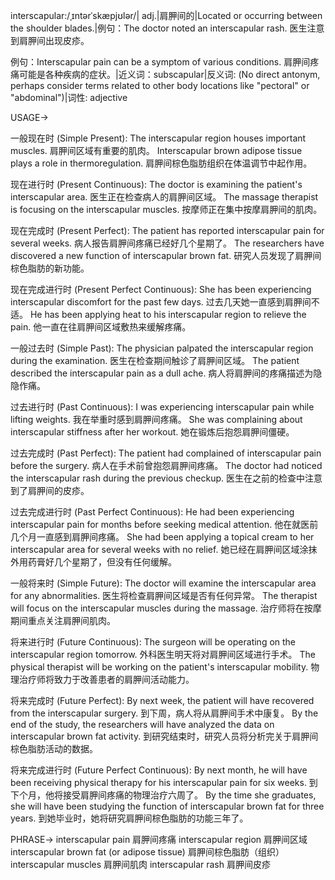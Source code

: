 interscapular:/ˌɪntərˈskæpjʊlər/| adj.|肩胛间的|Located or occurring between the shoulder blades.|例句：The doctor noted an interscapular rash. 医生注意到肩胛间出现皮疹。

例句：Interscapular pain can be a symptom of various conditions. 肩胛间疼痛可能是各种疾病的症状。|近义词：subscapular|反义词: (No direct antonym, perhaps consider terms related to other body locations like "pectoral" or "abdominal")|词性: adjective

USAGE->

一般现在时 (Simple Present):
The interscapular region houses important muscles. 肩胛间区域有重要的肌肉。
Interscapular brown adipose tissue plays a role in thermoregulation.  肩胛间棕色脂肪组织在体温调节中起作用。

现在进行时 (Present Continuous):
The doctor is examining the patient's interscapular area. 医生正在检查病人的肩胛间区域。
The massage therapist is focusing on the interscapular muscles. 按摩师正在集中按摩肩胛间的肌肉。

现在完成时 (Present Perfect):
The patient has reported interscapular pain for several weeks. 病人报告肩胛间疼痛已经好几个星期了。
The researchers have discovered a new function of interscapular brown fat. 研究人员发现了肩胛间棕色脂肪的新功能。


现在完成进行时 (Present Perfect Continuous):
She has been experiencing interscapular discomfort for the past few days. 过去几天她一直感到肩胛间不适。
He has been applying heat to his interscapular region to relieve the pain. 他一直在往肩胛间区域敷热来缓解疼痛。

一般过去时 (Simple Past):
The physician palpated the interscapular region during the examination. 医生在检查期间触诊了肩胛间区域。
The patient described the interscapular pain as a dull ache. 病人将肩胛间的疼痛描述为隐隐作痛。

过去进行时 (Past Continuous):
I was experiencing interscapular pain while lifting weights. 我在举重时感到肩胛间疼痛。
She was complaining about interscapular stiffness after her workout.  她在锻炼后抱怨肩胛间僵硬。

过去完成时 (Past Perfect):
The patient had complained of interscapular pain before the surgery. 病人在手术前曾抱怨肩胛间疼痛。
The doctor had noticed the interscapular rash during the previous checkup. 医生在之前的检查中注意到了肩胛间的皮疹。

过去完成进行时 (Past Perfect Continuous):
He had been experiencing interscapular pain for months before seeking medical attention. 他在就医前几个月一直感到肩胛间疼痛。
She had been applying a topical cream to her interscapular area for several weeks with no relief.  她已经在肩胛间区域涂抹外用药膏好几个星期了，但没有任何缓解。


一般将来时 (Simple Future):
The doctor will examine the interscapular area for any abnormalities. 医生将检查肩胛间区域是否有任何异常。
The therapist will focus on the interscapular muscles during the massage. 治疗师将在按摩期间重点关注肩胛间肌肉。


将来进行时 (Future Continuous):
The surgeon will be operating on the interscapular region tomorrow. 外科医生明天将对肩胛间区域进行手术。
The physical therapist will be working on the patient's interscapular mobility. 物理治疗师将致力于改善患者的肩胛间活动能力。

将来完成时 (Future Perfect):
By next week, the patient will have recovered from the interscapular surgery. 到下周，病人将从肩胛间手术中康复。
By the end of the study, the researchers will have analyzed the data on interscapular brown fat activity. 到研究结束时，研究人员将分析完关于肩胛间棕色脂肪活动的数据。

将来完成进行时 (Future Perfect Continuous):
By next month, he will have been receiving physical therapy for his interscapular pain for six weeks. 到下个月，他将接受肩胛间疼痛的物理治疗六周了。
By the time she graduates, she will have been studying the function of interscapular brown fat for three years. 到她毕业时，她将研究肩胛间棕色脂肪的功能三年了。

PHRASE->
interscapular pain 肩胛间疼痛
interscapular region 肩胛间区域
interscapular brown fat (or adipose tissue) 肩胛间棕色脂肪（组织）
interscapular muscles 肩胛间肌肉
interscapular rash 肩胛间皮疹
